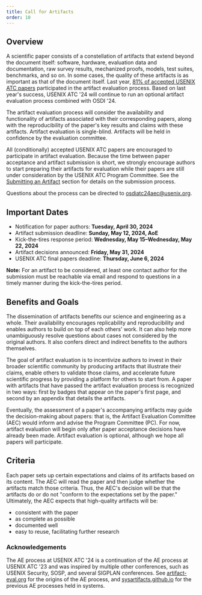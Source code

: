 ```yaml
---
title: Call for Artifacts
order: 10
---
```


## Overview
A scientific paper consists of a constellation of artifacts that extend beyond the document itself: software, hardware, evaluation data and documentation, raw survey results, mechanized proofs, models, test suites, benchmarks, and so on. 
In some cases, the quality of these artifacts is as important as that of the document itself. 
Last year, [81% of accepted USENIX ATC papers](https://sysartifacts.github.io/atc2022/results) participated in the artifact evaluation process. 
Based on last year's success, USENIX ATC '24 will continue to run an optional artifact evaluation process combined with OSDI '24.

The artifact evaluation process will consider the availability and functionality of artifacts associated with their corresponding papers, along with the reproducibility of the paper's key results and claims with these artifacts.
Artifact evaluation is single-blind. Artifacts will be held in confidence by the evaluation committee.

All (conditionally) accepted USENIX ATC papers are encouraged to participate in artifact evaluation.
Because the time between paper acceptance and artifact submission is short, we strongly encourage authors to start preparing their artifacts for evaluation while their papers are still under consideration by the USENIX ATC Program Committee.
See the [Submitting an Artifact](https://sysartifacts.github.io/atc2024/author-submission-guide#submitting) section for details on the submission process.

Questions about the process can be directed to [osdiatc24aec@usenix.org](mailto:osdiatc24aec@usenix.org).

## Important Dates
- Notification for paper authors: **Tuesday, April 30, 2024**
- Artifact submission deadline: **Sunday, May 12, 2024, AoE**
- Kick-the-tires response period: **Wednesday, May 15–Wednesday, May 22, 2024**
- Artifact decisions announced: **Friday, May 31, 2024**
- USENIX ATC final papers deadline: **Thursday, June 6, 2024**

**Note:** For an artifact to be considered, at least one contact author for the submission must be reachable via email and respond to questions in a timely manner during the kick-the-tires period.

## Benefits and Goals
The dissemination of artifacts benefits our science and engineering as a whole.
Their availability encourages replicability and reproducibility and enables authors to build on top of each others' work.
It can also help more unambiguously resolve questions about cases not considered by the original authors. It also confers direct and indirect benefits to the authors themselves.

The goal of artifact evaluation is to incentivize authors to invest in their broader scientific community by producing artifacts that illustrate their claims, enable others to validate those claims, and accelerate future scientific progress by providing a platform for others to start from.
A paper with artifacts that have passed the artifact evaluation process is recognized in two ways: first by badges that appear on the paper's first page, and second by an appendix that details the artifacts.

Eventually, the assessment of a paper's accompanying artifacts may guide the decision-making about papers: that is, the Artifact Evaluation Committee (AEC) would inform and advise the Program Committee (PC).
For now, artifact evaluation will begin only after paper acceptance decisions have already been made. Artifact evaluation is optional, although we hope all papers will participate.

## Criteria
Each paper sets up certain expectations and claims of its artifacts based on its content.
The AEC will read the paper and then judge whether the artifacts match those criteria.
Thus, the AEC's decision will be that the artifacts do or do not "conform to the expectations set by the paper."
Ultimately, the AEC expects that high-quality artifacts will be:

- consistent with the paper
- as complete as possible
- documented well
- easy to reuse, facilitating further research

### Acknowledgements

The AE process at USENIX ATC '24 is a continuation of the AE process at USENIX ATC '23 and was inspired by multiple other conferences, such as USENIX Security, SOSP, and several SIGPLAN conferences. See [artifact-eval.org](https://artifact-eval.org/) for the origins of the AE process, and [sysartifacts.github.io](https://sysartifacts.github.io/) for the previous AE processes held in systems.
